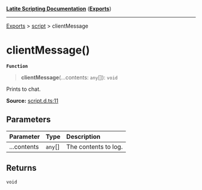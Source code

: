 [**Latite Scripting Documentation**](../../README.md) ([**Exports**](../../exports.md))

---

[Exports](../../exports.md) > [script](../index.md) > clientMessage

# clientMessage()

**`Function`**

> **clientMessage**(...contents: `any`[]): `void`

Prints to chat.

**Source:** [script.d.ts:11](https://github.com/LatiteScripting/latitescripting.github.io/blob/d29f363/definitions/script.d.ts#L11)

## Parameters

| Parameter   | Type    | Description          |
| :---------- | :------ | :------------------- |
| ...contents | `any`[] | The contents to log. |

## Returns

`void`
